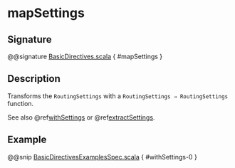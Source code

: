 # mapSettings

## Signature

@@signature [BasicDirectives.scala]($akka-http$/akka-http/src/main/scala/akka/http/scaladsl/server/directives/BasicDirectives.scala) { #mapSettings }

## Description

Transforms the `RoutingSettings` with a `RoutingSettings ⇒ RoutingSettings` function.

See also @ref[withSettings](withSettings.md) or @ref[extractSettings](extractSettings.md).

## Example

@@snip [BasicDirectivesExamplesSpec.scala]($test$/scala/docs/http/scaladsl/server/directives/BasicDirectivesExamplesSpec.scala) { #withSettings-0 }